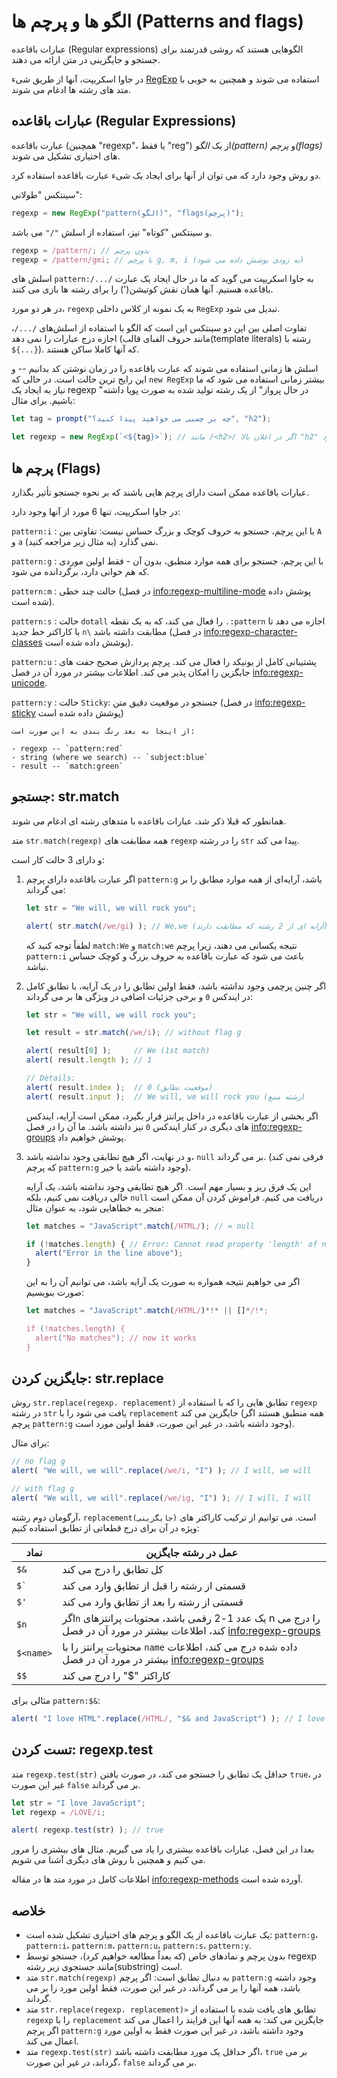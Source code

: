 # الگو ها و پرچم ها (Patterns and flags)

عبارات باقاعده (Regular expressions) الگوهایی هستند که روشی قدرتمند برای جستجو و جایگزینی در متن ارائه می دهند.

در جاوا اسکریپت، آنها از طریق شیء [RegExp](mdn:js/RegExp) استفاده می شوند و همچنین به خوبی با متد های رشته ها ادغام می شوند.

## عبارات باقاعده (Regular Expressions)

عبارت باقاعده (همچنین "regexp"، یا فقط "reg") از یک *الگو(pattern)* و *پرچم(flags)* های اختیاری تشکیل می شوند.

دو روش وجود دارد که می توان از آنها برای ایجاد یک شیء عبارت باقاعده استفاده کرد.

سینتکس "طولانی":

```js
regexp = new RegExp("pattern(الگو)", "flags(پرچم)");
```

و سینتکس "کوتاه" نیز، استفاده از اسلش `"/"` می باشد.

```js
regexp = /pattern/; // بدون پرچم
regexp = /pattern/gmi; // با پرچم g, m, i (به زودی پوشش داده می شود)
```

اسلش های `pattern:/.../` به جاوا اسکریپت می گوید که ما در حال ایجاد یک عبارت باقاعده هستیم. آنها همان نقش کوتیشن(') را برای رشته ها بازی می کنند.

در هر دو مورد، `regexp` به یک نمونه از کلاس داخلی `RegExp` تبدیل می‌ شود.

تفاوت اصلی بین این دو سینتکس این است که الگو با استفاده از اسلش‌های `/.../`، اجازه درج عبارات را نمی دهد (مانند حروف الفبای قالب(template literals) رشته با `${...}`). که آنها کاملا ساکن هستند.

اسلش ها زمانی استفاده می شوند که عبارت باقاعده را در زمان نوشتن کد بدانیم -- و این رایج ترین حالت است. در حالی که `new RegExp` بیشتر زمانی استفاده می شود که ما نیاز به ایجاد یک regexp "در حال پرواز" از یک رشته تولید شده به صورت پویا داشته باشیم. برای مثال:

```js
let tag = prompt("چه بر چسبی می خواهید پیدا کنید؟", "h2");

let regexp = new RegExp(`<${tag}>`); // مانند /<h2>/ اگر در اعلان بالا "h2" پاسخ داده شود
```

## پرچم ها (Flags)

عبارات باقاعده ممکن است دارای پرچم هایی باشند که بر نحوه جستجو تأثیر  بگذارد.

در جاوا اسکریپت، تنها 6 مورد از آنها وجود دارد:

`pattern:i`
: با این پرچم، جستجو به حروف کوچک و بزرگ حساس نیست: تفاوتی بین `A` و `a` نمی گذارد (به مثال زیر مراجعه کنید).

`pattern:g`
: با این پرچم، جستجو برای همه موارد منطبق، بدون آن - فقط اولین موردی که هم خوانی دارد، برگردانده می شود.

`pattern:m`
: حالت چند خطی (در فصل <info:regexp-multiline-mode> پوشش داده شده است).

`pattern:s`
: حالت `dotall` را فعال می‌ کند، که به یک نقطه `.:pattern` اجازه می‌ دهد تا با کاراکتر خط جدید `n\` مطابقت داشته باشد (در فصل <info:regexp-character-classes> پوشش داده شده است).

`pattern:u`
: پشتیبانی کامل از یونیکد را فعال می کند. پرچم پردازش صحیح جفت های جایگزین را امکان پذیر می کند. اطلاعات بیشتر در مورد آن در فصل <info:regexp-unicode>.

`pattern:y`
: حالت `Sticky`: جستجو در موقعیت دقیق متن (در فصل <info:regexp-sticky> پوشش داده شده است)

```smart header="Colors"
از اینجا به بعد رنگ بندی به این صورت است:

- regexp -- `pattern:red`
- string (where we search) -- `subject:blue`
- result -- `match:green`
```

## جستجو: str.match

همانطور که قبلا ذکر شد، عبارات باقاعده با متدهای رشته ای ادغام می شوند.

متد `str.match(regexp)` همه مطابقت‌ های `regexp` را در رشته `str` پیدا می‌ کند.

و دارای 3 حالت کار است:

1. اگر عبارت باقاعده دارای پرچم `pattern:g` باشد، آرایه‌ای از همه موارد مطابق را بر می‌ گرداند:
    ```js run
    let str = "We will, we will rock you";

    alert( str.match(/we/gi) ); // We,we (آرایه ای از 2 رشته که مطابقت دارند)
    ```
    لطفاً توجه کنید که `match:We` و `match:we` نتیجه یکسانی می دهند، زیرا پرچم `pattern:i` باعث می‌ شود که عبارت باقاعده به حروف بزرگ و کوچک حساس نباشد.

2. اگر چنین پرچمی وجود نداشته باشد، فقط اولین تطابق را در یک آرایه، با تطابق کامل در ایندکس `0` و برخی جزئیات اضافی در ویژگی ها بر می گرداند:
    ```js run
    let str = "We will, we will rock you";

    let result = str.match(/we/i); // without flag g

    alert( result[0] );     // We (1st match)
    alert( result.length ); // 1

    // Details:
    alert( result.index );  // 0 (موقعیت تطابق)
    alert( result.input );  // We will, we will rock you (رشته منبع)
    ```
    
    اگر بخشی از عبارت باقاعده در داخل پرانتز قرار بگیرد، ممکن است آرایه، ایندکس های دیگری در کنار ایندکس `0` نیز داشته باشد. ما آن را در فصل <info:regexp-groups> پوشش خواهیم داد.

3. و در نهایت، اگر هیچ تطابقی وجود نداشته باشد، `null` بر می گرداند. (فرقی نمی‌ کند که پرچم `pattern:g` وجود داشته باشد یا خیر).

    این یک فرق ریز و بسیار مهم است. اگر هیچ تطابقی وجود نداشته باشد، یک آرایه خالی دریافت نمی‌ کنیم، بلکه `null` دریافت می‌ کنیم. فراموش کردن آن ممکن است منجر به خطاهایی شود، به عنوان مثال:

    ```js run
    let matches = "JavaScript".match(/HTML/); // = null

    if (!matches.length) { // Error: Cannot read property 'length' of null
      alert("Error in the line above");
    }
    ```

    اگر می‌ خواهیم نتیجه همواره به صورت یک آرایه باشد، می‌ توانیم آن را به این صورت بنویسیم:

    ```js run
    let matches = "JavaScript".match(/HTML/)*!* || []*/!*;

    if (!matches.length) {
      alert("No matches"); // now it works
    }
    ```

## جایگزین کردن: str.replace

روش `str.replace(regexp، replacement)` تطابق ‌هایی را که با استفاده از `regexp` در رشته `str` یافت می‌ شود را با `replacement` جایگزین می‌ کند (همه منطبق هستند اگر پرچم `pattern:g` وجود داشته باشد، در غیر این صورت، فقط اولین مورد است).

برای مثال:

```js run
// no flag g
alert( "We will, we will".replace(/we/i, "I") ); // I will, we will

// with flag g
alert( "We will, we will".replace(/we/ig, "I") ); // I will, I will
```

آرگومان دوم رشته، `replacement(جایگزینی)` است. می‌ توانیم از ترکیب کاراکتر های ویژه در آن برای درج قطعاتی از تطابق استفاده کنیم:

| نماد | عمل در رشته جایگزین |
|--------|--------|
|`$&`|کل تطابق را درج می کند|
|<code>$&#096;</code>|قسمتی از رشته را قبل از تطابق وارد می کند|
|`$'`|قسمتی از رشته را بعد از تطابق وارد می کند|
|`$n`|اگر`n` یک عدد 1-2 رقمی باشد، محتویات پرانتزهای n را درج می کند، اطلاعات بیشتر در مورد آن در فصل <info:regexp-groups>|
|`$<name>`|محتویات پرانتز را با `name` داده شده درج می کند، اطلاعات بیشتر در مورد آن در فصل <info:regexp-groups>|
|`$$`|کاراکتر "$" را درج می کند |

مثالی برای `pattern:$&`:

```js run
alert( "I love HTML".replace(/HTML/, "$& and JavaScript") ); // I love HTML and JavaScript
```

## تست کردن: regexp.test

متد `regexp.test(str)` حداقل یک تطابق را جستجو می‌ کند، در صورت یافتن `true`، در غیر این صورت `false` بر می گرداند.

```js run
let str = "I love JavaScript";
let regexp = /LOVE/i;

alert( regexp.test(str) ); // true
```

بعدا در این فصل، عبارات باقاعده بیشتری را یاد می گیریم. مثال‌ های بیشتری را مرور می‌ کنیم و همچنین با روش‌ های دیگری آشنا می‌ شویم.

اطلاعات کامل در مورد متد ها در مقاله <info:regexp-methods> آورده شده است.

## خلاصه

- یک عبارت باقاعده از یک الگو و پرچم‌ های اختیاری تشکیل شده است: `pattern:g`، `pattern:i`، `pattern:m`، `pattern:u`، `pattern:s`، `pattern:y`.
- بدون پرچم و نمادهای خاص (که بعداً مطالعه خواهیم کرد)، جستجو توسط regexp مانند جستجوی زیر رشته(substring) است.
- متد `str.match(regexp)` به دنبال تطابق است: اگر پرچم `pattern:g` وجود داشته باشد، همه آنها را بر می گرداند، در غیر این صورت، فقط اولین مورد را بر می گرداند.
- متد `str.replace(regexp، replacement)»` تطابق های یافت شده با استفاده از `regexp` را با `replacement` جایگزین می‌ کند: به همه آنها این فرایند را اعمال می کند اگر پرچم `pattern:g` وجود داشته باشد، در غیر این صورت فقط به اولین مورد اعمال می کند.
- متد `regexp.test(str)` اگر حداقل یک مورد مطابقت داشته باشد، `true` بر می‌ گرداند، در غیر این صورت، `false` بر می‌ گرداند.
